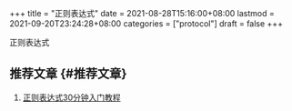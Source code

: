 +++
title = "正则表达式"
date = 2021-08-28T15:16:00+08:00
lastmod = 2021-09-20T23:24:28+08:00
categories = ["protocol"]
draft = false
+++

正则表达式

<!--more-->


## 推荐文章 {#推荐文章}

1.  [正则表达式30分钟入门教程](http://help.locoy.com/Document/Learn%5FRegex%5FFor%5F30%5FMinutes.htm)
